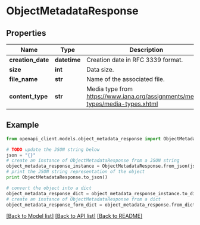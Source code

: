 # ObjectMetadataResponse


## Properties

Name | Type | Description | Notes
------------ | ------------- | ------------- | -------------
**creation_date** | **datetime** | Creation date in RFC 3339 format. | 
**size** | **int** | Data size. | 
**file_name** | **str** | Name of the associated file. | 
**content_type** | **str** | Media type from https://www.iana.org/assignments/media-types/media-types.xhtml | [default to 'application/octet-stream']

## Example

```python
from openapi_client.models.object_metadata_response import ObjectMetadataResponse

# TODO update the JSON string below
json = "{}"
# create an instance of ObjectMetadataResponse from a JSON string
object_metadata_response_instance = ObjectMetadataResponse.from_json(json)
# print the JSON string representation of the object
print ObjectMetadataResponse.to_json()

# convert the object into a dict
object_metadata_response_dict = object_metadata_response_instance.to_dict()
# create an instance of ObjectMetadataResponse from a dict
object_metadata_response_form_dict = object_metadata_response.from_dict(object_metadata_response_dict)
```
[[Back to Model list]](../README.md#documentation-for-models) [[Back to API list]](../README.md#documentation-for-api-endpoints) [[Back to README]](../README.md)


